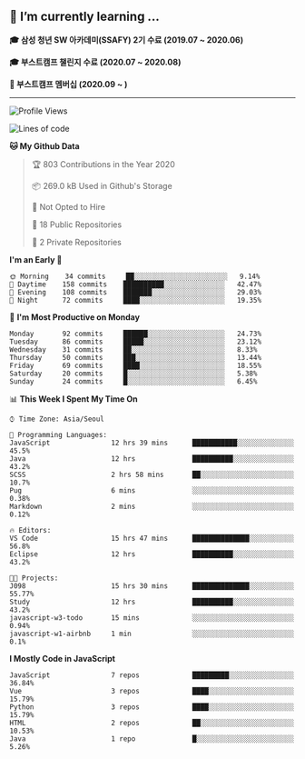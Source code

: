 ## 🌱 I’m currently learning ...

**🎓 삼성 청년 SW 아카데미(SSAFY) 2기 수료 (2019.07 ~ 2020.06)**

**🎓 부스트캠프 챌린지 수료 (2020.07 ~ 2020.08)**

**🏃  부스트캠프 멤버십 (2020.09 ~ )**
 
-----

<!--START_SECTION:waka-->
![Profile Views](http://img.shields.io/badge/Profile%20Views-8-blue)

![Lines of code](https://img.shields.io/badge/From%20Hello%20World%20I%27ve%20Written-34.5%20million%20lines%20of%20code-blue)

**🐱 My Github Data** 

> 🏆 803 Contributions in the Year 2020
 > 
> 📦 269.0 kB Used in Github's Storage 
 > 
> 🚫 Not Opted to Hire
 > 
> 📜 18 Public Repositories
 > 
> 🔑 2 Private Repositories 

**I'm an Early 🐤** 

```text
🌞 Morning    34 commits     ██░░░░░░░░░░░░░░░░░░░░░░░   9.14% 
🌆 Daytime    158 commits    ██████████░░░░░░░░░░░░░░░   42.47% 
🌃 Evening    108 commits    ███████░░░░░░░░░░░░░░░░░░   29.03% 
🌙 Night      72 commits     ████░░░░░░░░░░░░░░░░░░░░░   19.35%

```
📅 **I'm Most Productive on Monday** 

```text
Monday       92 commits     ██████░░░░░░░░░░░░░░░░░░░   24.73% 
Tuesday      86 commits     █████░░░░░░░░░░░░░░░░░░░░   23.12% 
Wednesday    31 commits     ██░░░░░░░░░░░░░░░░░░░░░░░   8.33% 
Thursday     50 commits     ███░░░░░░░░░░░░░░░░░░░░░░   13.44% 
Friday       69 commits     ████░░░░░░░░░░░░░░░░░░░░░   18.55% 
Saturday     20 commits     █░░░░░░░░░░░░░░░░░░░░░░░░   5.38% 
Sunday       24 commits     █░░░░░░░░░░░░░░░░░░░░░░░░   6.45%

```


📊 **This Week I Spent My Time On** 

```text
⌚︎ Time Zone: Asia/Seoul

💬 Programming Languages: 
JavaScript               12 hrs 39 mins      ███████████░░░░░░░░░░░░░░   45.5% 
Java                     12 hrs              ██████████░░░░░░░░░░░░░░░   43.2% 
SCSS                     2 hrs 58 mins       ██░░░░░░░░░░░░░░░░░░░░░░░   10.7% 
Pug                      6 mins              ░░░░░░░░░░░░░░░░░░░░░░░░░   0.38% 
Markdown                 2 mins              ░░░░░░░░░░░░░░░░░░░░░░░░░   0.12%

🔥 Editors: 
VS Code                  15 hrs 47 mins      ██████████████░░░░░░░░░░░   56.8% 
Eclipse                  12 hrs              ██████████░░░░░░░░░░░░░░░   43.2%

🐱‍💻 Projects: 
J098                     15 hrs 30 mins      ██████████████░░░░░░░░░░░   55.77% 
Study                    12 hrs              ██████████░░░░░░░░░░░░░░░   43.2% 
javascript-w3-todo       15 mins             ░░░░░░░░░░░░░░░░░░░░░░░░░   0.94% 
javascript-w1-airbnb     1 min               ░░░░░░░░░░░░░░░░░░░░░░░░░   0.1%

```

**I Mostly Code in JavaScript** 

```text
JavaScript               7 repos             █████████░░░░░░░░░░░░░░░░   36.84% 
Vue                      3 repos             ████░░░░░░░░░░░░░░░░░░░░░   15.79% 
Python                   3 repos             ████░░░░░░░░░░░░░░░░░░░░░   15.79% 
HTML                     2 repos             ██░░░░░░░░░░░░░░░░░░░░░░░   10.53% 
Java                     1 repo              █░░░░░░░░░░░░░░░░░░░░░░░░   5.26%

```



<!--END_SECTION:waka-->
